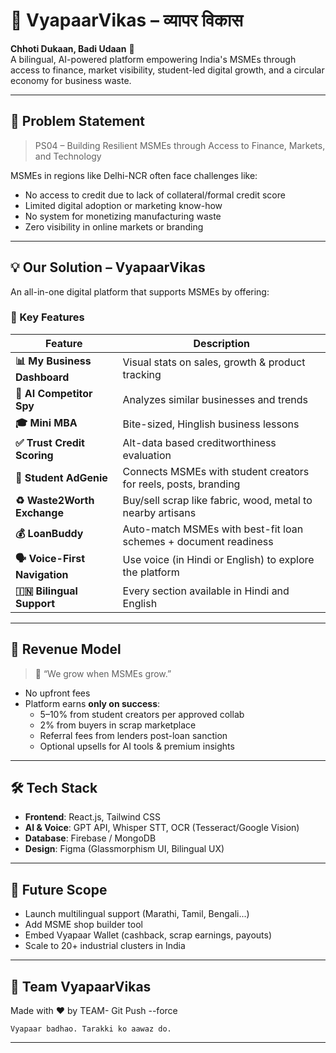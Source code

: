 # 🌟 VyapaarVikas – व्यापर विकास  
**Chhoti Dukaan, Badi Udaan** 🚀  
A bilingual, AI-powered platform empowering India's MSMEs through access to finance, market visibility, student-led digital growth, and a circular economy for business waste.

---

## 📌 Problem Statement  
> PS04 – Building Resilient MSMEs through Access to Finance, Markets, and Technology  

MSMEs in regions like Delhi-NCR often face challenges like:
- No access to credit due to lack of collateral/formal credit score  
- Limited digital adoption or marketing know-how  
- No system for monetizing manufacturing waste  
- Zero visibility in online markets or branding

---

## 💡 Our Solution – VyapaarVikas  
An all-in-one digital platform that supports MSMEs by offering:

### 🎯 Key Features
| Feature | Description |
|--------|-------------|
| **📊 My Business Dashboard** | Visual stats on sales, growth & product tracking |
| **🧠 AI Competitor Spy** | Analyzes similar businesses and trends |
| **🎓 Mini MBA** | Bite-sized, Hinglish business lessons |
| **✅ Trust Credit Scoring** | Alt-data based creditworthiness evaluation |
| **📢 Student AdGenie** | Connects MSMEs with student creators for reels, posts, branding |
| **♻️ Waste2Worth Exchange** | Buy/sell scrap like fabric, wood, metal to nearby artisans |
| **💰 LoanBuddy** | Auto-match MSMEs with best-fit loan schemes + document readiness |
| **🗣️ Voice-First Navigation** | Use voice (in Hindi or English) to explore the platform |
| **🇮🇳 Bilingual Support** | Every section available in Hindi and English |

---

## 💸 Revenue Model
> 🤝 “We grow when MSMEs grow.”

- No upfront fees  
- Platform earns **only on success**:
  - 5–10% from student creators per approved collab  
  - 2% from buyers in scrap marketplace  
  - Referral fees from lenders post-loan sanction  
  - Optional upsells for AI tools & premium insights

---

## 🛠️ Tech Stack  
- **Frontend**: React.js, Tailwind CSS  
- **AI & Voice**: GPT API, Whisper STT, OCR (Tesseract/Google Vision)  
- **Database**: Firebase / MongoDB  
- **Design**: Figma (Glassmorphism UI, Bilingual UX)

---

## 🚀 Future Scope
- Launch multilingual support (Marathi, Tamil, Bengali...)  
- Add MSME shop builder tool  
- Embed Vyapaar Wallet (cashback, scrap earnings, payouts)  
- Scale to 20+ industrial clusters in India

---

## 🤝 Team VyapaarVikas  
Made with ❤️ by TEAM- Git Push --force 

``Vyapaar badhao. Tarakki ko aawaz do.``

---

